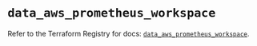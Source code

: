 # `data_aws_prometheus_workspace`

Refer to the Terraform Registry for docs: [`data_aws_prometheus_workspace`](https://registry.terraform.io/providers/hashicorp/aws/6.12.0/docs/data-sources/prometheus_workspace).
